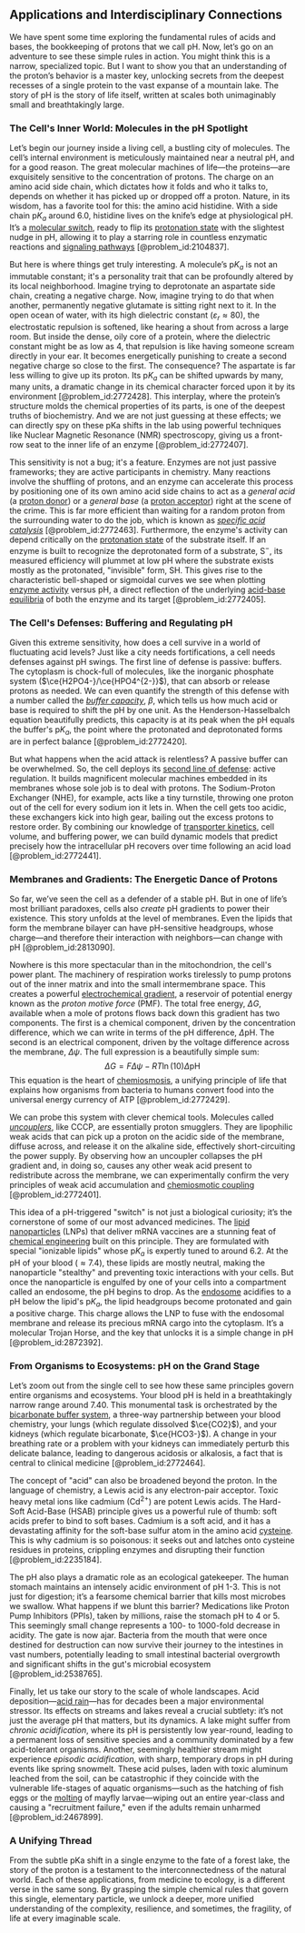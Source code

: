 ## Applications and Interdisciplinary Connections

We have spent some time exploring the fundamental rules of acids and bases, the bookkeeping of protons that we call pH. Now, let’s go on an adventure to see these simple rules in action. You might think this is a narrow, specialized topic. But I want to show you that an understanding of the proton’s behavior is a master key, unlocking secrets from the deepest recesses of a single protein to the vast expanse of a mountain lake. The story of pH is the story of life itself, written at scales both unimaginably small and breathtakingly large.

### The Cell's Inner World: Molecules in the pH Spotlight

Let’s begin our journey inside a living cell, a bustling city of molecules. The cell’s internal environment is meticulously maintained near a neutral $\mathrm{pH}$, and for a good reason. The great molecular machines of life—the proteins—are exquisitely sensitive to the concentration of protons. The charge on an amino acid side chain, which dictates how it folds and who it talks to, depends on whether it has picked up or dropped off a proton. Nature, in its wisdom, has a favorite tool for this: the amino acid histidine. With a side chain $\mathrm{p}K_a$ around $6.0$, histidine lives on the knife’s edge at physiological $\mathrm{pH}$. It’s a [molecular switch](@article_id:270073), ready to flip its [protonation state](@article_id:190830) with the slightest nudge in $\mathrm{pH}$, allowing it to play a starring role in countless enzymatic reactions and [signaling pathways](@article_id:275051) [@problem_id:2104837].

But here is where things get truly interesting. A molecule’s $\mathrm{p}K_a$ is not an immutable constant; it's a personality trait that can be profoundly altered by its local neighborhood. Imagine trying to deprotonate an aspartate side chain, creating a negative charge. Now, imagine trying to do that when another, permanently negative glutamate is sitting right next to it. In the open ocean of water, with its high dielectric constant ($\varepsilon_r \approx 80$), the electrostatic repulsion is softened, like hearing a shout from across a large room. But inside the dense, oily core of a protein, where the dielectric constant might be as low as $4$, that repulsion is like having someone scream directly in your ear. It becomes energetically punishing to create a second negative charge so close to the first. The consequence? The aspartate is far less willing to give up its proton. Its $\mathrm{p}K_a$ can be shifted upwards by many, many units, a dramatic change in its chemical character forced upon it by its environment [@problem_id:2772428]. This interplay, where the protein’s structure molds the chemical properties of its parts, is one of the deepest truths of biochemistry. And we are not just guessing at these effects; we can directly spy on these pKa shifts in the lab using powerful techniques like Nuclear Magnetic Resonance (NMR) spectroscopy, giving us a front-row seat to the inner life of an enzyme [@problem_id:2772407].

This sensitivity is not a bug; it's a feature. Enzymes are not just passive frameworks; they are active participants in chemistry. Many reactions involve the shuffling of protons, and an enzyme can accelerate this process by positioning one of its own amino acid side chains to act as a *general acid* (a [proton donor](@article_id:148865)) or a *general base* (a [proton acceptor](@article_id:149647)) right at the scene of the crime. This is far more efficient than waiting for a random proton from the surrounding water to do the job, which is known as *[specific acid catalysis](@article_id:169666)* [@problem_id:2772463]. Furthermore, the enzyme's activity can depend critically on the [protonation state](@article_id:190830) of the substrate itself. If an enzyme is built to recognize the deprotonated form of a substrate, $\mathrm{S}^{-}$, its measured efficiency will plummet at low $\mathrm{pH}$ where the substrate exists mostly as the protonated, "invisible" form, $\mathrm{SH}$. This gives rise to the characteristic bell-shaped or sigmoidal curves we see when plotting [enzyme activity](@article_id:143353) versus $\mathrm{pH}$, a direct reflection of the underlying [acid-base equilibria](@article_id:145249) of both the enzyme and its target [@problem_id:2772405].

### The Cell's Defenses: Buffering and Regulating pH

Given this extreme sensitivity, how does a cell survive in a world of fluctuating acid levels? Just like a city needs fortifications, a cell needs defenses against $\mathrm{pH}$ swings. The first line of defense is passive: buffers. The cytoplasm is chock-full of molecules, like the inorganic phosphate system ($\ce{H2PO4-}/\ce{HPO4^{2-}}$), that can absorb or release protons as needed. We can even quantify the strength of this defense with a number called the *[buffer capacity](@article_id:138537)*, $\beta$, which tells us how much acid or base is required to shift the $\mathrm{pH}$ by one unit. As the Henderson-Hasselbalch equation beautifully predicts, this capacity is at its peak when the $\mathrm{pH}$ equals the buffer's $\mathrm{p}K_a$, the point where the protonated and deprotonated forms are in perfect balance [@problem_id:2772420].

But what happens when the acid attack is relentless? A passive buffer can be overwhelmed. So, the cell deploys its [second line of defense](@article_id:172800): active regulation. It builds magnificent molecular machines embedded in its membranes whose sole job is to deal with protons. The Sodium-Proton Exchanger (NHE), for example, acts like a tiny turnstile, throwing one proton out of the cell for every sodium ion it lets in. When the cell gets too acidic, these exchangers kick into high gear, bailing out the excess protons to restore order. By combining our knowledge of [transporter kinetics](@article_id:173005), cell volume, and buffering power, we can build dynamic models that predict precisely how the intracellular $\mathrm{pH}$ recovers over time following an acid load [@problem_id:2772441].

### Membranes and Gradients: The Energetic Dance of Protons

So far, we’ve seen the cell as a defender of a stable pH. But in one of life’s most brilliant paradoxes, cells also *create* $\mathrm{pH}$ gradients to power their existence. This story unfolds at the level of membranes. Even the lipids that form the membrane bilayer can have $\mathrm{pH}$-sensitive headgroups, whose charge—and therefore their interaction with neighbors—can change with $\mathrm{pH}$ [@problem_id:2813090].

Nowhere is this more spectacular than in the mitochondrion, the cell's power plant. The machinery of respiration works tirelessly to pump protons out of the inner matrix and into the small intermembrane space. This creates a powerful [electrochemical gradient](@article_id:146983), a reservoir of potential energy known as the *proton motive force* (PMF). The total free energy, $\Delta G$, available when a mole of protons flows back down this gradient has two components. The first is a chemical component, driven by the concentration difference, which we can write in terms of the pH difference, $\Delta \mathrm{pH}$. The second is an electrical component, driven by the voltage difference across the membrane, $\Delta \psi$. The full expression is a beautifully simple sum:
$$ \Delta G = F \Delta \psi - RT \ln(10) \Delta \mathrm{pH} $$
This equation is the heart of [chemiosmosis](@article_id:137015), a unifying principle of life that explains how organisms from bacteria to humans convert food into the universal energy currency of ATP [@problem_id:2772429].

We can probe this system with clever chemical tools. Molecules called *[uncouplers](@article_id:177902)*, like CCCP, are essentially proton smugglers. They are lipophilic weak acids that can pick up a proton on the acidic side of the membrane, diffuse across, and release it on the alkaline side, effectively short-circuiting the power supply. By observing how an uncoupler collapses the pH gradient and, in doing so, causes any other weak acid present to redistribute across the membrane, we can experimentally confirm the very principles of weak acid accumulation and [chemiosmotic coupling](@article_id:153758) [@problem_id:2772401].

This idea of a pH-triggered "switch" is not just a biological curiosity; it’s the cornerstone of some of our most advanced medicines. The [lipid nanoparticles](@article_id:169814) (LNPs) that deliver mRNA vaccines are a stunning feat of [chemical engineering](@article_id:143389) built on this principle. They are formulated with special "ionizable lipids" whose $\mathrm{p}K_a$ is expertly tuned to around $6.2$. At the $\mathrm{pH}$ of your blood ($\approx 7.4$), these lipids are mostly neutral, making the nanoparticle "stealthy" and preventing toxic interactions with your cells. But once the nanoparticle is engulfed by one of your cells into a compartment called an endosome, the $\mathrm{pH}$ begins to drop. As the [endosome](@article_id:169540) acidifies to a $\mathrm{pH}$ below the lipid's $\mathrm{p}K_a$, the lipid headgroups become protonated and gain a positive charge. This charge allows the LNP to fuse with the endosomal membrane and release its precious mRNA cargo into the cytoplasm. It’s a molecular Trojan Horse, and the key that unlocks it is a simple change in $\mathrm{pH}$ [@problem_id:2872392].

### From Organisms to Ecosystems: pH on the Grand Stage

Let’s zoom out from the single cell to see how these same principles govern entire organisms and ecosystems. Your blood $\mathrm{pH}$ is held in a breathtakingly narrow range around $7.40$. This monumental task is orchestrated by the [bicarbonate buffer system](@article_id:152865), a three-way partnership between your blood chemistry, your lungs (which regulate dissolved $\ce{CO2}$), and your kidneys (which regulate bicarbonate, $\ce{HCO3-}$). A change in your breathing rate or a problem with your kidneys can immediately perturb this delicate balance, leading to dangerous acidosis or alkalosis, a fact that is central to clinical medicine [@problem_id:2772464].

The concept of "acid" can also be broadened beyond the proton. In the language of chemistry, a Lewis acid is any electron-pair acceptor. Toxic heavy metal ions like cadmium ($\mathrm{Cd}^{2+}$) are potent Lewis acids. The Hard-Soft Acid-Base (HSAB) principle gives us a powerful rule of thumb: soft acids prefer to bind to soft bases. Cadmium is a soft acid, and it has a devastating affinity for the soft-base sulfur atom in the amino acid [cysteine](@article_id:185884). This is why cadmium is so poisonous: it seeks out and latches onto cysteine residues in proteins, crippling enzymes and disrupting their function [@problem_id:2235184].

The $\mathrm{pH}$ also plays a dramatic role as an ecological gatekeeper. The human stomach maintains an intensely acidic environment of $\mathrm{pH}$ 1-3. This is not just for digestion; it’s a fearsome chemical barrier that kills most microbes we swallow. What happens if we blunt this barrier? Medications like Proton Pump Inhibitors (PPIs), taken by millions, raise the stomach $\mathrm{pH}$ to 4 or 5. This seemingly small change represents a 100- to 1000-fold decrease in acidity. The gate is now ajar. Bacteria from the mouth that were once destined for destruction can now survive their journey to the intestines in vast numbers, potentially leading to small intestinal bacterial overgrowth and significant shifts in the gut's microbial ecosystem [@problem_id:2538765].

Finally, let us take our story to the scale of whole landscapes. Acid deposition—[acid rain](@article_id:180607)—has for decades been a major environmental stressor. Its effects on streams and lakes reveal a crucial subtlety: it’s not just the average $\mathrm{pH}$ that matters, but its dynamics. A lake might suffer from *chronic acidification*, where its $\mathrm{pH}$ is persistently low year-round, leading to a permanent loss of sensitive species and a community dominated by a few acid-tolerant organisms. Another, seemingly healthier stream might experience *episodic acidification*, with sharp, temporary drops in $\mathrm{pH}$ during events like spring snowmelt. These acid pulses, laden with toxic aluminum leached from the soil, can be catastrophic if they coincide with the vulnerable life-stages of aquatic organisms—such as the hatching of fish eggs or the [molting](@article_id:163859) of mayfly larvae—wiping out an entire year-class and causing a "recruitment failure," even if the adults remain unharmed [@problem_id:2467899].

### A Unifying Thread

From the subtle pKa shift in a single enzyme to the fate of a forest lake, the story of the proton is a testament to the interconnectedness of the natural world. Each of these applications, from medicine to ecology, is a different verse in the same song. By grasping the simple chemical rules that govern this single, elementary particle, we unlock a deeper, more unified understanding of the complexity, resilience, and sometimes, the fragility, of life at every imaginable scale.